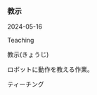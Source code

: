 <article id="教示">

### 教示

<p class="st_update_header">2024-05-16</p>
<p class="st_name_header_en">Teaching</p>
<p class="st_name_header_jp">教示(きょうじ)</p>
<div class="article_explanation">ロボットに動作を教える作業。</div>
<p class="st_name_header_synonyms">ティーチング</p>
</article>
